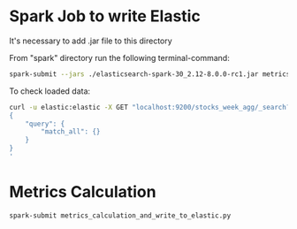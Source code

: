# Spark Job to write Elastic

It's necessary to add .jar file to this directory 

From "spark" directory run the following terminal-command:

```sh
spark-submit --jars ./elasticsearch-spark-30_2.12-8.0.0-rc1.jar metrics_calculation_and_write_to_elastic.py --port=9200  --host=localhost --one_node=true --elastic_username=elastic --elastic_password=elastic
```

To check loaded data: 

```sh
curl -u elastic:elastic -X GET "localhost:9200/stocks_week_agg/_search?pretty" -H 'Content-Type: application/json' -d'
{
    "query": {
        "match_all": {}
    }
}
'
```

# Metrics Calculation

```sh
spark-submit metrics_calculation_and_write_to_elastic.py
```
